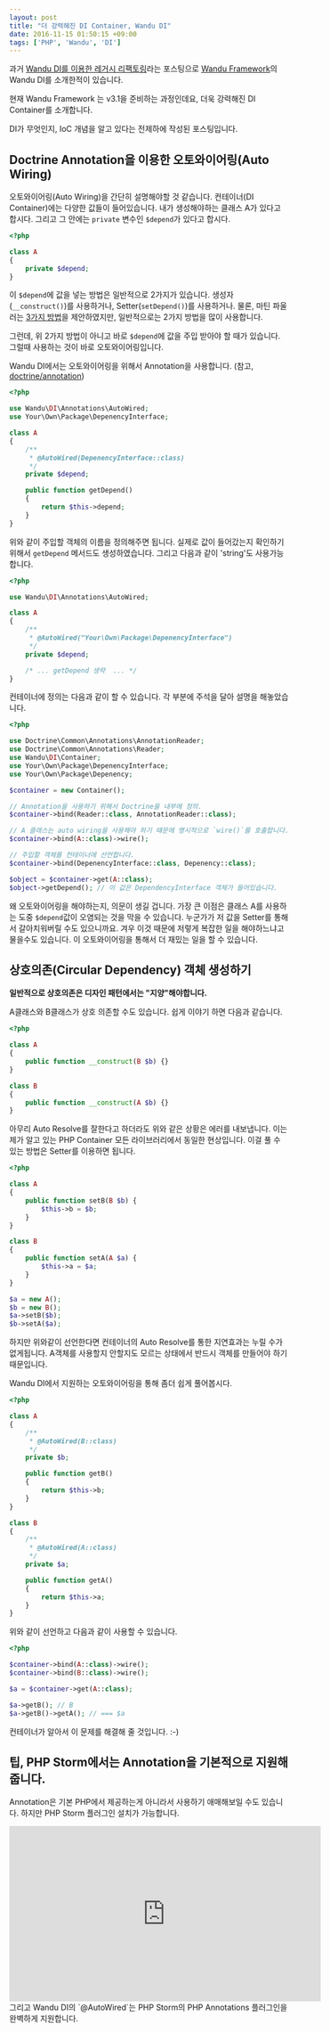 ```yaml
---
layout: post
title: "더 강력해진 DI Container, Wandu DI"
date: 2016-11-15 01:50:15 +09:00
tags: ['PHP', 'Wandu', 'DI']
---
```


과거 [Wandu DI를 이용한 레거시 리팩토링](http://blog.wani.kr/posts/2015/08/07/wandu-di/)라는 포스팅으로
[Wandu Framework](http://wandu.github.io)의 Wandu DI를 소개한적이 있습니다.

현재 Wandu Framework 는 v3.1을 준비하는 과정인데요, 더욱 강력해진 DI Container를 소개합니다.

DI가 무엇인지, IoC 개념을 알고 있다는 전제하에 작성된 포스팅입니다.


## Doctrine Annotation을 이용한 오토와이어링(Auto Wiring)

오토와이어링(Auto Wiring)을 간단히 설명해야할 것 같습니다. 컨테이너(DI Container)에는 다양한 값들이 들어있습니다.
내가 생성해야하는 클래스 A가 있다고 합시다. 그리고 그 안에는 `private` 변수인 `$depend`가 있다고 합시다.

```php
<?php

class A
{
    private $depend;
}
```

이 `$depend`에 값을 넣는 방법은 일반적으로 2가지가 있습니다. 생성자(`__construct()`)를 사용하거나,
Setter(`setDepend()`)를 사용하거나. 물론, 마틴 파울러는
[3가지 방법](http://www.martinfowler.com/articles/injection.html#FormsOfDependencyInjection)을 제안하였지만,
일반적으로는 2가지 방법을 많이 사용합니다.

그런데, 위 2가지 방법이 아니고 바로 `$depend`에 값을 주입 받아야 할 때가 있습니다. 그럴때 사용하는 것이 바로
오토와이어링입니다.

Wandu DI에서는 오토와이어링을 위해서 Annotation을 사용합니다. (참고,
[doctrine/annotation](https://github.com/doctrine/annotations))

```php
<?php

use Wandu\DI\Annotations\AutoWired;
use Your\Own\Package\DepenencyInterface;

class A
{
    /**
     * @AutoWired(DepenencyInterface::class)
     */
    private $depend;

    public function getDepend()
    {
        return $this->depend;
    }
}
```

위와 같이 주입할 객체의 이름을 정의해주면 됩니다. 실제로 값이 들어갔는지 확인하기 위해서 `getDepend` 메서드도
생성하였습니다. 그리고 다음과 같이 'string'도 사용가능합니다.

```php
<?php

use Wandu\DI\Annotations\AutoWired;

class A
{
    /**
     * @AutoWired("Your\Own\Package\DepenencyInterface")
     */
    private $depend;

    /* ... getDepend 생략  ... */
}
```

컨테이너에 정의는 다음과 같이 할 수 있습니다. 각 부분에 주석을 달아 설명을 해놓았습니다.

```php
<?php

use Doctrine\Common\Annotations\AnnotationReader;
use Doctrine\Common\Annotations\Reader;
use Wandu\DI\Container;
use Your\Own\Package\DepenencyInterface;
use Your\Own\Package\Depenency;

$container = new Container();

// Annotation을 사용하기 위해서 Doctrine을 내부에 정의.
$container->bind(Reader::class, AnnotationReader::class); 

// A 클래스는 auto wiring을 사용해야 하기 떄문에 명시적으로 `wire()`를 호출합니다.
$container->bind(A::class)->wire();

// 주입할 객체를 컨테이너에 선언합니다.
$container->bind(DepenencyInterface::class, Depenency::class);

$object = $container->get(A::class);
$object->getDepend(); // 이 값은 DependencyInterface 객체가 들어있습니다.

```

왜 오토와이어링을 해야하는지, 의문이 생길 겁니다. 가장 큰 이점은 클래스 A를 사용하는 도중 `$depend`값이 오염되는 것을
막을 수 있습니다. 누군가가 저 값을 Setter를 통해서 갈아치워버릴 수도 있으니까요. 겨우 이것 때문에 저렇게 복잡한 일을
해야하느냐고 물을수도 있습니다. 이 오토와이어링을 통해서 더 재밌는 일을 할 수 있습니다.


## 상호의존(Circular Dependency) 객체 생성하기

**일반적으로 상호의존은 디자인 패턴에서는 "지양"해야합니다.**

A클래스와 B클래스가 상호 의존할 수도 있습니다. 쉽게 이야기 하면 다음과 같습니다.

```php
<?php

class A
{
    public function __construct(B $b) {}
}

class B
{
    public function __construct(A $b) {}
}
```

아무리 Auto Resolve를 잘한다고 하더라도 위와 같은 상황은 에러를 내보냅니다. 이는 제가 알고 있는 PHP Container
모든 라이브러리에서 동일한 현상입니다. 이걸 풀 수 있는 방법은 Setter를 이용하면 됩니다.

```php
<?php

class A
{
    public function setB(B $b) {
        $this->b = $b;
    }
}

class B
{
    public function setA(A $a) {
        $this->a = $a;
    }
}

$a = new A();
$b = new B();
$a->setB($b);
$b->setA($a);
```

하지만 위와같이 선언한다면 컨테이너의 Auto Resolve를 통한 지연효과는 누릴 수가 없게됩니다. A객체를 사용할지 안할지도
모르는 상태에서 반드시 객체를 만들어야 하기 때문입니다.

Wandu DI에서 지원하는 오토와이어링을 통해 좀더 쉽게 풀어봅시다.

```php
<?php

class A
{
    /**
     * @AutoWired(B::class)
     */
    private $b;

    public function getB()
    {
        return $this->b;
    }
}

class B
{
    /**
     * @AutoWired(A::class)
     */
    private $a;

    public function getA()
    {
        return $this->a;
    }
}

```

위와 같이 선언하고 다음과 같이 사용할 수 있습니다.

```php
<?php

$container->bind(A::class)->wire();
$container->bind(B::class)->wire();

$a = $container->get(A::class);

$a->getB(); // B
$a->getB()->getA(); // === $a
```

컨테이너가 알아서 이 문제를 해결해 줄 것입니다. :-)

## 팁, PHP Storm에서는 Annotation을 기본적으로 지원해줍니다.

Annotation은 기본 PHP에서 제공하는게 아니라서 사용하기 애매해보일 수도 있습니다. 하지만 PHP Storm 플러그인 설치가
가능합니다.

<div class="video-wrap">
    <iframe width="560" height="315" src="https://www.youtube.com/embed/hACeHnUbHYo" frameborder="0" allowfullscreen></iframe>
</div>
그리고 Wandu DI의 `@AutoWired`는 PHP Storm의 PHP Annotations 플러그인을 완벽하게 지원합니다.
